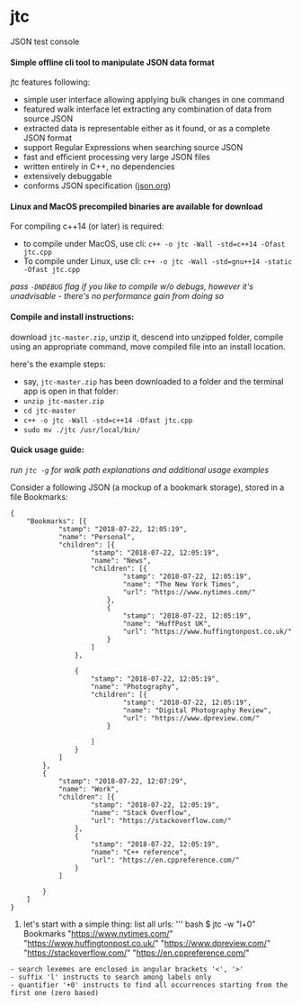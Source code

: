 # jtc
JSON test console 


#### Simple offline cli tool to manipulate JSON data format

jtc features following:
  - simple user interface allowing applying bulk changes in one command
  - featured walk interface let extracting any combination of data from source JSON
  - extracted data is representable either as it found, or as a complete JSON format
  - support Regular Expressions when searching source JSON
  - fast and efficient processing very large JSON files
  - written entirely in C++, no dependencies
  - extensively debuggable
  - conforms JSON specification ([json.org](http://json.org/index.html))


#### Linux and MacOS precompiled binaries are available for download

For compiling c++14 (or later) is required:
  - to compile under MacOS, use cli: `c++ -o jtc -Wall -std=c++14 -Ofast jtc.cpp`
  - To compile under Linux, use cli: `c++ -o jtc -Wall -std=gnu++14 -static -Ofast jtc.cpp`

*pass `-DNDEBUG` flag if you like to compile w/o debugs, however it's unadvisable -
there's no performance gain from doing so*


#### Compile and install instructions:

download `jtc-master.zip`, unzip it, descend into unzipped folder, compile using
an appropriate command, move compiled file into an install location.

here's the example steps:
  - say, `jtc-master.zip` has been downloaded to a folder and the terminal app is open in that folder:
  - `unzip jtc-master.zip`
  - `cd jtc-master`
  - `c++ -o jtc -Wall -std=c++14 -Ofast jtc.cpp`
  - `sudo mv ./jtc /usr/local/bin/`


#### Quick usage guide:
*run `jtc -g` for walk path explanations and additional usage examples*

Consider a following JSON (a mockup of a bookmark storage), stored in a file Bookmarks:
```
{
	"Bookmarks": [{
			"stamp": "2018-07-22, 12:05:19",
			"name": "Personal",
			"children": [{
					"stamp": "2018-07-22, 12:05:19",
					"name": "News",
					"children": [{
							"stamp": "2018-07-22, 12:05:19",
							"name": "The New York Times",
							"url": "https://www.nytimes.com/"
						},
						{
							"stamp": "2018-07-22, 12:05:19",
							"name": "HuffPost UK",
							"url": "https://www.huffingtonpost.co.uk/"
						}
					]
				},

				{
					"stamp": "2018-07-22, 12:05:19",
					"name": "Photography",
					"children": [{
							"stamp": "2018-07-22, 12:05:19",
							"name": "Digital Photography Review",
							"url": "https://www.dpreview.com/"
						}

					]
				}
			]
		},
		{
			"stamp": "2018-07-22, 12:07:29",
			"name": "Work",
			"children": [{
					"stamp": "2018-07-22, 12:05:19",
					"name": "Stack Overflow",
					"url": "https://stackoverflow.com/"
				},
				{
					"stamp": "2018-07-22, 12:05:19",
					"name": "C++ reference",
					"url": "https://en.cppreference.com/"
				}
			]

		}
	]
}
```


1. let's start with a simple thing: list all urls:
'''
bash $ jtc -w "<url>l+0" Bookmarks
"https://www.nytimes.com/"
"https://www.huffingtonpost.co.uk/"
"https://www.dpreview.com/"
"https://stackoverflow.com/"
"https://en.cppreference.com/"
```
- search lexemes are enclosed in angular brackets '<', '>'
- suffix 'l' instructs to search among labels only
- quantifier '+0' instructs to find all occurrences starting from the first one (zero based)



